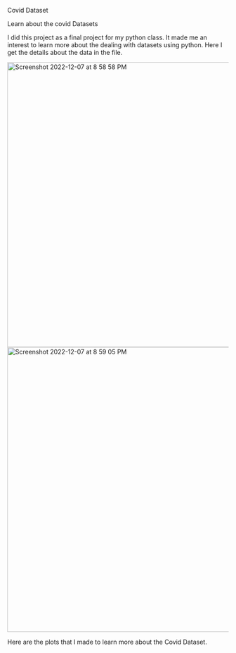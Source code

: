Covid Dataset

Learn about the covid Datasets

I did this project as a final project for my python class. It made me an interest to learn more about the dealing with datasets using python. Here I get the details about the data in the file.

<img width="647" alt="Screenshot 2022-12-07 at 8 58 58 PM" src="https://user-images.githubusercontent.com/68389624/211912761-f877fc50-9afd-4f34-b0b0-aac94bff3800.png">


<img width="647" alt="Screenshot 2022-12-07 at 8 59 05 PM" src="https://user-images.githubusercontent.com/68389624/211912954-02d961bc-2e7c-430c-af48-5986288042cf.png">

Here are the plots that I made to learn more about the Covid Dataset.
